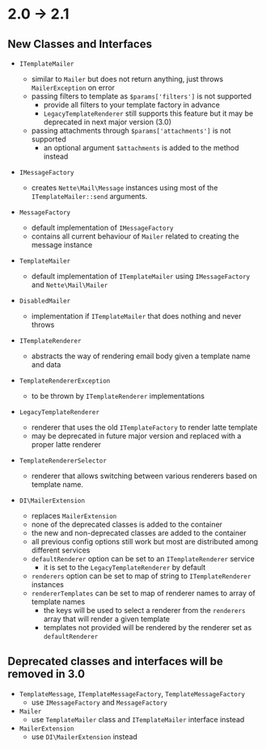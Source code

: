 # 2.0 -> 2.1

## New Classes and Interfaces

* `ITemplateMailer`
  * similar to `Mailer` but does not return anything, just throws `MailerException` on error
  * passing filters to template as `$params['filters']` is not supported
    * provide all filters to your template factory in advance
    * `LegacyTemplateRenderer` still supports this feature but it may be deprecated in next major version (3.0)
  * passing attachments through `$params['attachments']` is not supported
    * an optional argument `$attachments` is added to the method instead

* `IMessageFactory`
  * creates `Nette\Mail\Message` instances using most of the `ITemplateMailer::send` arguments.

* `MessageFactory`
  * default implementation of `IMessageFactory`
  * contains all current behaviour of `Mailer` related to creating the message instance

* `TemplateMailer`
  * default implementation of `ITemplateMailer` using `IMessageFactory` and `Nette\Mail\Mailer`

* `DisabledMailer`
  * implementation if `ITemplateMailer` that does nothing and never throws

* `ITemplateRenderer`
  * abstracts the way of rendering email body given a template name and data

* `TemplateRendererException`
  * to be thrown by `ITemplateRenderer` implementations

* `LegacyTemplateRenderer`
  * renderer that uses the old `ITemplateFactory` to render latte template
  * may be deprecated in future major version and replaced with a proper latte renderer

* `TemplateRendererSelector`
  * renderer that allows switching between various renderers based on template name.

* `DI\MailerExtension`
  * replaces `MailerExtension`
  * none of the deprecated classes is added to the container
  * the new and non-deprecated classes are added to the container
  * all previous config options still work but most are distributed among different services
  * `defaultRenderer` option can be set to an `ITemplateRenderer` service
    * it is set to the `LegacyTemplateRenderer` by default
  * `renderers` option can be set to map of string to `ITemplateRenderer` instances
  * `rendererTemplates` can be set to map of renderer names to array of template names
    * the keys will be used to select a renderer from the `renderers` array that will render a given template
    * templates not provided will be rendered by the renderer set as `defaultRenderer`

## Deprecated classes and interfaces will be removed in 3.0

* `TemplateMessage`, `ITemplateMessageFactory`, `TemplateMessageFactory`
  * use `IMessageFactory` and `MessageFactory`
* `Mailer`
  * use `TemplateMailer` class and `ITemplateMailer` interface instead  
* `MailerExtension`
  * use `DI\MailerExtension` instead
     
